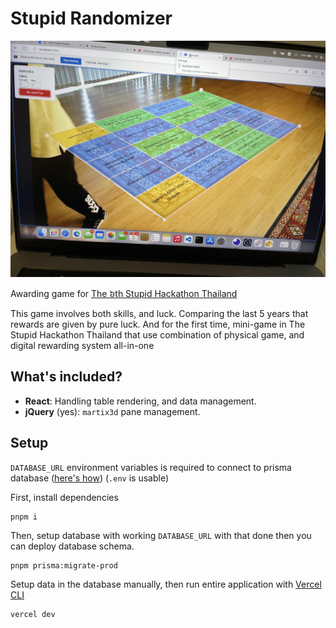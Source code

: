 Stupid Randomizer
===

![preview](./img/preview.jpg)

Awarding game for [The ៦th Stupid Hackathon Thailand](https://stupidhackth.github.io/6/)

This game involves both skills, and luck. Comparing the last 5 years that rewards are given by pure luck. And for the first time, mini-game in The Stupid Hackathon Thailand that use combination of physical game, and digital rewarding system all-in-one

What's included?
---

- **React**: Handling table rendering, and data management.
- **jQuery** (yes): `martix3d` pane management.

Setup
---

`DATABASE_URL` environment variables is required to connect to prisma database ([here's how](https://www.prisma.io/docs/concepts/database-connectors/mysql#connection-url)) (`.env` is usable)

First, install dependencies

```
pnpm i
```

Then, setup database with working `DATABASE_URL` with that done then you can deploy database schema.

```
pnpm prisma:migrate-prod
```

Setup data in the database manually, then run entire application with [Vercel CLI](https://vercel.com/docs/cli)

```
vercel dev 
```
